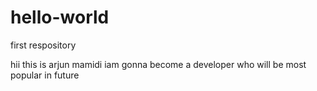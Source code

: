 # hello-world
first respository

hii this is arjun mamidi 
iam gonna become a developer who will be most popular in future
